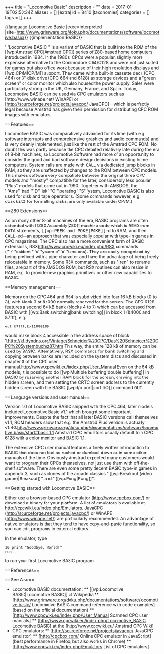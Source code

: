 +++
title = "Locomotive Basic"
description = ""
date = 2017-01-19T02:50:34Z
aliases = []
[extra]
id = 8410
[taxonomies]
categories = []
tags = []
+++

{{language|Locomotive Basic
|exec=interpreted
|site=http://www.grimware.org/doku.php/documentations/software/locomotive.basic/}}
{{implementation|BASIC}}

'''Locomotive BASIC''' is a variant of BASIC that is built into the ROM of the [[wp:Amstrad CPC|Amstrad CPC]] series of Z80-based home computers introduced in 1984. In the 1980s, CPCs were a popular, slightly more expensive alternative to the Commodore C64/C128 and were not just suited for games but also office work because of their high resolution displays and [[wp:CP/M|CP/M]] support. They came with a built-in cassette deck (CPC 464) or 3" disk drive (CPC 664 and
6128) as storage devices and a "green screen" or color monitor which also housed the power supply. Sales were particularly strong in the UK, Germany, France, and Spain. Today, Locomotive BASIC can be used via CPC emulators such as [http://www.winape.net/ WinAPE] or [http://sourceforge.net/projects/javacpc/ JavaCPC]—which is perfectly legal because Amstrad has given their permission for distributing CPC ROM images with emulators.

==Features==

Locomotive BASIC was comparatively advanced for its time (with e.g. software interrupts and comprehensive graphics and audio commands) and is very cleanly implemented, just like the rest of the Amstrad CPC ROM. No doubt this was partly because the CPC debuted relatively late during the era of 8-bit machines, so Locomotive Software had more of an opportunity to consider the good and bad software design decisions in existing home computers. System calls are made with <tt>CALL</tt> via dedicated jump blocks in RAM, so they are unaffected by changes to the ROM between CPC models. This makes software very compatible between the original three CPC models and ''mostly'' compatible for the later, considerably less popular "Plus" models that came out in 1990. Together with AMSDOS, the '''Ams'''trad '''D'''isk '''O'''perating '''S'''ystem, Locomotive BASIC is also used for disk and tape operations. (Some commands however, e.g. <tt>disckit3</tt> for formatting disks, are only available under CP/M.)

==Z80 Extensions==

As on many other 8-bit machines of the era, BASIC programs are often extended with [[Z80 Assembly|Z80]] machine code which is <tt>READ</tt> from <tt>DATA</tt> statements, <tt>[[wp:PEEK and POKE|POKE]]</tt>-d to RAM, and then <tt>CALL</tt>-ed—an approach that was especially popular with type-in games in CPC magazines. The CPC also has a more convenient form of BASIC extensions, RSX<ref>http://www.cpcwiki.eu/index.php/RSX</ref> commands ('''r'''esident '''s'''ystem e'''x'''tensions). They are easily recognized by being prefixed with a pipe character and have the advantage of being freely relocatable in memory. Some RSX commands, such as "|ren" to rename files, are part of the AMSDOS ROM, but RSX routines can also reside in RAM, e.g. to provide new graphics primitives or other new capabilities to BASIC.

==Memory management==

Memory on the CPC 464 and 664 is subdivided into four 16 kB blocks (0 to 3), with block 3 at &c000 normally reserved for the screen. The CPC 6128 features a second 64 kB bank (blocks 4 to 7) which can be accessed from BASIC with [[wp:Bank switching|bank switching]] in block 1 (&4000 and &7fff), e.g.


```locobasic
out &7fff,&x11000100
```


would make block 4 accessible in the address space of block 1.<ref>http://k1.dyndns.org/Vintage/Schneider%20CPC/Das%20Schneider%20CPC%20Systembuch/z87.htm</ref> This way, the entire 128 kB of memory can be used by BASIC. Alternatively, RSX commands for bank switching and copying between banks are included on the system discs and discussed in chapter 8 of the CPC user manual.<ref>http://www.cpcwiki.eu/index.php/User_Manual</ref> Even on the 64 kB models, it is possible to do [[wp:Multiple buffering|double buffering]] in BASIC by reserving another RAM block for the screen, drawing into the hidden screen, and then setting the CRTC screen address to the currently hidden screen with the BASIC [[wp:I/o port|port I/O]] command <tt>OUT</tt>.

==Language versions and user manual==

Version 1.0 of Locomotive BASIC shipped with the CPC 464, later models included Locomotive Basic v1.1 which brought some important improvements. Despite the fact that all later BASIC versions call themselves v1.1, ROM headers show that e.g. the Amstrad Plus version is actually v1.40.<ref>http://www.grimware.org/doku.php/documentations/software/locomotive.basic/start#basic.1.1</ref> Amstrad CPC emulators usually default to a CPC 6128 with a color monitor and BASIC 1.1.

The extensive CPC user manual features a finely written introduction to BASIC that does not feel as rushed or dumbed-down as in some other manuals of the time. Obviously Amstrad expected many customers would want to program their CPCs themselves, not just use them with off-the-shelf software. There are even some pretty decent BASIC type-in games in appendix 3, such as clones of the arcade classics ''[[wp:Breakout (video game)|Breakout]]'' and ''[[wp:Pong|Pong]]''.

==Getting started with Locomotive BASIC==

Either use a browser-based CPC emulator (http://www.cpcbox.com/) or download a binary for your platform. A list of emulators is available at http://cpcwiki.eu/index.php/Emulators. JavaCPC (http://sourceforge.net/projects/javacpc/) or WinAPE (http://www.winape.net/) are particularly recommended. An advantage of native emulators is that they tend to have copy-and-paste functionality, so you can edit programs in external editors.

In the emulator, type


```locobasic
10 print "Goodbye, World!"
run
```


to run your first Locomotive BASIC program.

==References==

<references />

==See Also==
* Locomotive BASIC documentation:
** [[wp:Locomotive BASIC|Locomotive BASIC]] at Wikipedia
** [http://www.grimware.org/doku.php/documentations/software/locomotive.basic/ Locomotive BASIC command reference with code examples] (based on the official documentation)
** [http://www.cpcwiki.eu/index.php/User_Manual Scanned CPC user manuals]
** [http://www.cpcwiki.eu/index.php/Locomotive_BASIC Locomotive BASIC] at the [http://www.cpcwiki.eu/ Amstrad CPC Wiki]
* CPC emulators:
** [http://sourceforge.net/projects/javacpc/ JavaCPC emulator]
** [http://cpcbox.com/ Online CPC emulator in JavaScript] (best performance in Firefox, but also works in Chrome)
** [http://www.cpcwiki.eu/index.php/Emulators List of CPC emulators]

